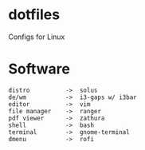 # dotfiles
Configs for Linux

# Software
```
distro          ->  solus
de/wm           ->  i3-gaps w/ i3bar
editor          ->  vim
file manager    ->  ranger
pdf viewer      ->  zathura
shell           ->  bash
terminal        ->  gnome-terminal
dmenu           ->  rofi
```
